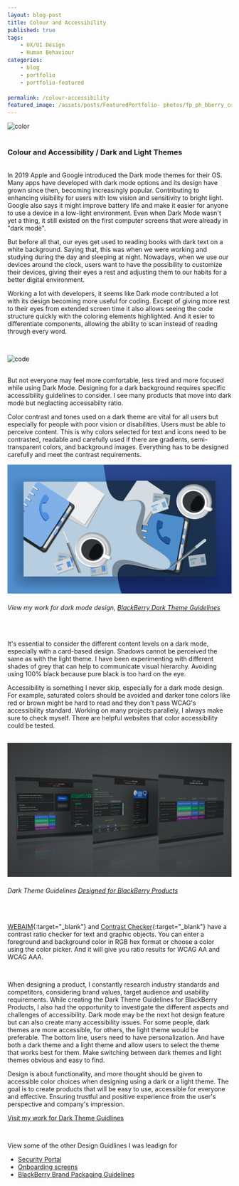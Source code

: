 ```yaml
---
layout: blog-post
title: Colour and Accessibility
published: true
tags: 
    - UX/UI Design
    - Human Behaviour
categories:
    - blog
    - portfolio
    - portfolio-featured
    
permalink: /colour-accessibility
featured_image: /assets/posts/FeaturedPortfolio- photos/fp_ph_bberry_color1.png
---
```


![color](/assets/posts/2020-01-01-bp_Colour_Accessabilty_DarkLight/AdobeStock_248573161.jpeg "color")
<br>
<br> 

### Colour and Accessibility / Dark and Light Themes
<br>
In 2019 Apple and Google introduced the Dark mode themes for their OS. Many apps have developed with dark mode options and its design have grown since then, becoming increasingly popular. Contributing to enhancing visibility for users with low vision and sensitivity to bright light. Google also says it might improve battery life and make it easier for anyone to use a device in a low-light environment. Even when Dark Mode wasn't yet a thing, it still existed on the first computer screens that were already in "dark mode".
<br>

But before all that, our eyes get used to reading books with dark text on a white background. Saying that, this was when we were working and studying during the day and sleeping at night.  Nowadays, when we use our devices around the clock, users want to have the possibility to customize their devices, giving their eyes a rest and adjusting them to our habits for a better digital environment. 
<br>

Working a lot with developers, it seems like Dark mode contributed a lot with its design becoming more useful for coding. Except of giving more rest to their eyes from extended screen time it also allows seeing the code structure quickly with the coloring elements highlighted. And it esier to differentiate components, allowing the ability to scan instead of reading through every word. 

<br>

![code](/assets/posts/2020-01-01-bp_Colour_Accessabilty_DarkLight/AdobeStock_170801444.jpeg "code")
<br>
<br>



But not everyone may feel more comfortable, less tired and more focused while using Dark Mode. Designing for a dark background requires specific accessibility guidelines to consider. I see many products that move into dark mode but neglacting accessabilty ratio.

Color contrast and tones used on a dark theme are vital for all users but especially for people with poor vision or disabilities. Users must be able to perceive content. This is why colors selected for text and icons need to be contrasted, readable and carefully used if there are gradients, semi-transparent colors, and background images. Everything has to be designed carefully and meet the contrast requirements. 
<br>


![Dark Theme UI](assets/posts/2020-01-01-bp_Colour_Accessabilty_DarkLight/light_dark.png "Dark Theme Guidlines")
###### View my work for dark mode design, [BlackBerry Dark Theme Guidelines](/dark-theme) 

<br>

It's essential to consider the different content levels on a dark mode, especially with a card-based design. Shadows cannot be perceived the same as with the light theme. I have been experimenting with different shades of grey that can help to communicate visual hierarchy. Avoiding using 100% black because pure black is too hard on the eye.  

Accessibility is something I never skip, especially for a dark mode design. For example, saturated colors should be avoided and darker tone colors like red or brown might be hard to read and they don't pass WCAG's accessibility standard. Working on many projects parallely, I always make sure to check myself.  There are helpful websites that color accessibility could be tested. 
<br>
<br>

![Dark Theme UI](assets/posts/2020-01-01-bp_Colour_Accessabilty_DarkLight/DArkThemMockup.jpg "Dark Theme Guidlines")
###### Dark Theme Guidelines [Designed for BlackBerry Products](/dark-theme)  
<br>


[WEBAIM](https://webaim.org/resources/contrastchecker/){:target="_blank"} and [Contrast Checker](https://contrastchecker.com/){:target="_blank"} have a contrast ratio checker for text and graphic objects. You can enter a foreground and background color in RGB hex format or choose a color using the color picker.  And it will give you ratio results for WCAG AA and WCAG AAA.

<br>



When designing a product, I constantly research industry standards and competitors, considering brand values, target audience and usability requirements. While creating the Dark Theme Guidelines for BlackBerry Products, I also had the opportunity to investigate the different aspects and challenges of accessibility. Dark mode may be the next hot design feature but can also create many accessibility issues. For some people, dark themes are more accessible, for others, the light theme would be preferable. The bottom line, users need to have personalization. And have both a dark theme and a light theme and allow users to select the theme that works best for them. Make switching between dark themes and light themes obvious and easy to find.

Design is about functionality, and more thought should be given to accessible color choices when designing using a dark or a light theme. 
The goal is to create products that will be easy to use, accessible for everyone and effective. Ensuring trustful and positive experience from the user's perspective and company's impression.

[Visit my work for Dark Theme Guidlines](/dark-theme) 

<br>

View some of the other Design Guidlines I was leadign for


- [Security Portal](/design-guidelines)
- [Onboarding screens](/empty-data)
- [BlackBerry Brand Packaging Guidelines](/bb-brand) 

